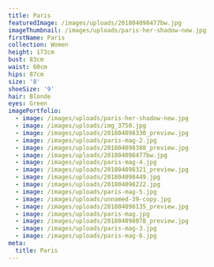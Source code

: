 ```yaml
---
title: Paris
featuredImage: /images/uploads/201804098477bw.jpg
imageThumbnail: /images/uploads/paris-her-shadow-new.jpg
firstName: Paris
collection: Women
height: 173cm
bust: 83cm
waist: 60cm
hips: 87cm
size: '8'
shoeSize: '9'
hair: Blonde
eyes: Green
imagePortfolio:
  - image: /images/uploads/paris-her-shadow-new.jpg
  - image: /images/uploads/img_3750.jpg
  - image: /images/uploads/201804098330_preview.jpg
  - image: /images/uploads/paris-mag-2.jpg
  - image: /images/uploads/201804098388_preview.jpg
  - image: /images/uploads/201804098477bw.jpg
  - image: /images/uploads/paris-mag-4.jpg
  - image: /images/uploads/201804098321_preview.jpg
  - image: /images/uploads/201804098449.jpg
  - image: /images/uploads/201804098222.jpg
  - image: /images/uploads/paris-mag-5.jpg
  - image: /images/uploads/unnamed-39-copy.jpg
  - image: /images/uploads/201804098135_preview.jpg
  - image: /images/uploads/paris-mag.jpg
  - image: /images/uploads/201804098078_preview.jpg
  - image: /images/uploads/paris-mag-3.jpg
  - image: /images/uploads/paris-mag-6.jpg
meta:
  title: Paris
---
```


